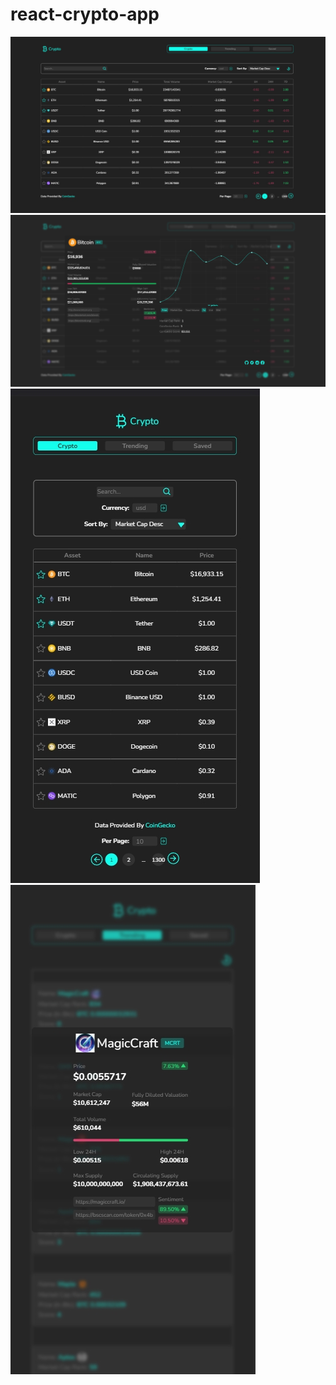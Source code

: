 ﻿# react-crypto-app
![Screenshot](React_Crypto_App.jpg)
![Screenshot](React_Crypto_App-2.jpg)
![Screenshot](React_Crypto_App-3.jpg)
![Screenshot](React_Crypto_App-4.jpg)
